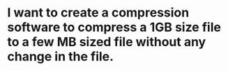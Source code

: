 # I want to create a compression software to compress a 1GB size file to a few MB sized file without any change in the file.
